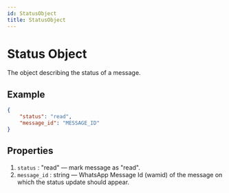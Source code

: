 ```yaml
---
id: StatusObject
title: StatusObject
---
```


# Status Object
The object describing the status of a message.

## Example
```json
{
    "status": "read",
    "message_id": "MESSAGE_ID"
}
```

## Properties
1. `status` : "read" — mark message as "read".
2. `message_id` : string — WhatsApp Message Id (wamid) of the message on which the status update should appear.

